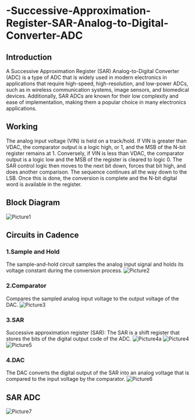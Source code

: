 # -Successive-Approximation-Register-SAR-Analog-to-Digital-Converter-ADC
## Introduction
A Successive Approximation Register (SAR) Analog-to-Digital Converter (ADC) is a type of ADC that is widely used in modern electronics in applications that require high-speed, high-resolution, and low-power ADCs, such as in wireless communication systems, image sensors, and biomedical devices. Additionally, SAR ADCs are known for their low complexity and ease of implementation, making them a popular choice in many electronics applications.

## Working
The analog input voltage (VIN) is held on a track/hold. If VIN is greater than VDAC, the comparator output is a logic high, or 1, and the MSB of the N-bit register remains at 1. Conversely, if VIN is less than VDAC, the comparator output is a logic low and the MSB of the register is cleared to logic 0.
The SAR control logic then moves to the next bit down, forces that bit high, and does another comparison. The sequence continues all the way down to the LSB. Once this is done, the conversion is complete and the N-bit digital word is available in the register.

## Block Diagram
![Picture1](https://github.com/AyanNaska/-Successive-Approximation-Register-SAR-Analog-to-Digital-Converter-ADC-/assets/113054786/bc348e96-6384-49c7-adee-3f5e3b7bf084)

## Circuits in Cadence
### 1.Sample and Hold
The sample-and-hold circuit samples the analog input signal and holds its voltage constant during the conversion process.
![Picture2](https://github.com/AyanNaska/-Successive-Approximation-Register-SAR-Analog-to-Digital-Converter-ADC-/assets/113054786/d9315022-a80f-4bb2-846d-a0612c8d9015)

### 2.Comparator
Compares the sampled analog input voltage to the output voltage of the DAC.
![Picture3](https://github.com/AyanNaska/-Successive-Approximation-Register-SAR-Analog-to-Digital-Converter-ADC-/assets/113054786/2fffe09a-1c87-4eb8-a01c-fa5a4aeb56d1)

### 3.SAR
Successive approximation register (SAR):
The SAR is a shift register that stores the bits of the digital output code of the ADC.
![Picture4a](https://github.com/AyanNaska/-Successive-Approximation-Register-SAR-Analog-to-Digital-Converter-ADC-/assets/113054786/9ea22a0a-3014-44ee-985f-05af4e3fb9e4)
![Picture4](https://github.com/AyanNaska/-Successive-Approximation-Register-SAR-Analog-to-Digital-Converter-ADC-/assets/113054786/73ce11e5-646f-4bd2-9ca2-0780934a486f)
![Picture5](https://github.com/AyanNaska/-Successive-Approximation-Register-SAR-Analog-to-Digital-Converter-ADC-/assets/113054786/81c3783f-e93a-4885-aff9-860acf7fa528)

### 4.DAC
The DAC converts the digital output of the SAR into an analog voltage that is compared to the input voltage by the comparator.
![Picture6](https://github.com/AyanNaska/-Successive-Approximation-Register-SAR-Analog-to-Digital-Converter-ADC-/assets/113054786/81d24af2-fc36-489d-8f7b-bb789b3705be)

## SAR ADC
![Picture7](https://github.com/AyanNaska/-Successive-Approximation-Register-SAR-Analog-to-Digital-Converter-ADC-/assets/113054786/fa8d46b3-0496-4a05-af04-aaed6b1468de)
